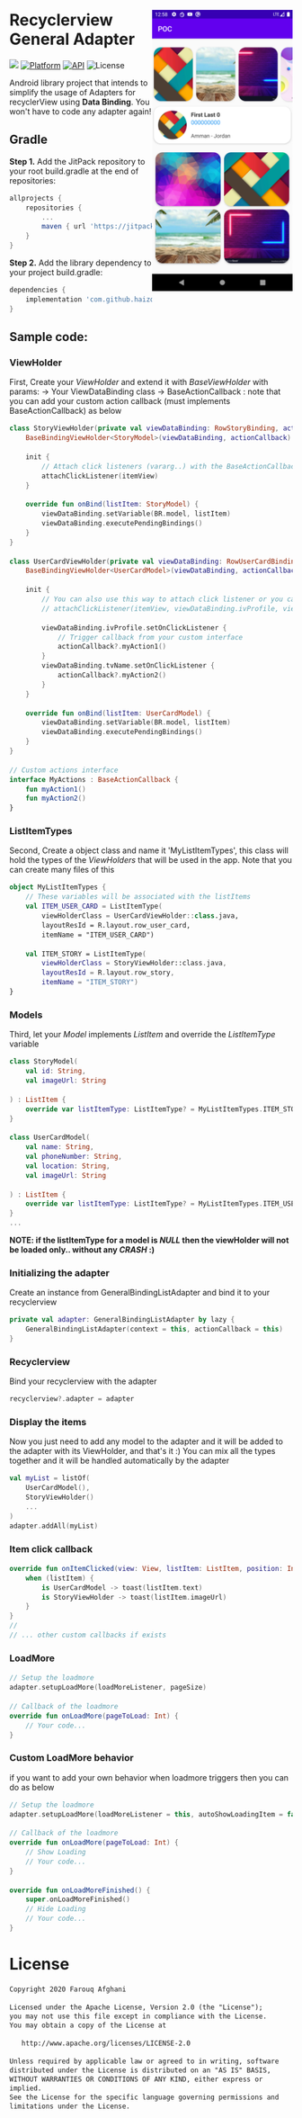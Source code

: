 <p align="center"><img src="/sample.png" width="250" align="right" vspace="24"></p>

Recyclerview General Adapter
=================
[![](https://jitpack.io/v/haizo-code/recyclerview-general-adapter.svg)](https://jitpack.io/#haizo-code/recyclerview-general-adapter)
[![Platform](https://img.shields.io/badge/platform-android-green.svg)](http://developer.android.com/index.html)
[![API](https://img.shields.io/badge/API-19%2B-blue.svg?style=flat)](https://android-arsenal.com/api?level=19)
![License](http://img.shields.io/badge/license-APACHE2-blue.svg)

Android library project that intends to simplify the usage of Adapters for recyclerView using **Data Binding**. You won't have to code any adapter again!

## Gradle

**Step 1.** Add the JitPack repository to your root build.gradle at the end of repositories:
```gradle
allprojects {
    repositories {
        ...
        maven { url 'https://jitpack.io' }
    }
}
```

**Step 2.** Add the library dependency to your project build.gradle:
```gradle
dependencies {
	implementation 'com.github.haizo-code:recyclerview-general-adapter:v1.3.0'
}
```

## Sample code:

### ViewHolder
First, Create your *ViewHolder* and extend it with *BaseViewHolder<YourModelHere>* with params:
    -> Your ViewDataBinding class
    -> BaseActionCallback : note that you can add your custom action callback (must implements BaseActionCallback)
    as below
```kotlin
class StoryViewHolder(private val viewDataBinding: RowStoryBinding, actionCallback: BaseActionCallback?) :
    BaseBindingViewHolder<StoryModel>(viewDataBinding, actionCallback) {

    init {
        // Attach click listeners (vararg..) with the BaseActionCallback
        attachClickListener(itemView)
    }

    override fun onBind(listItem: StoryModel) {
        viewDataBinding.setVariable(BR.model, listItem)
        viewDataBinding.executePendingBindings()
    }
}

class UserCardViewHolder(private val viewDataBinding: RowUserCardBinding, actionCallback: MyActions?) :
    BaseBindingViewHolder<UserCardModel>(viewDataBinding, actionCallback) {

    init {
        // You can also use this way to attach click listener or you can use custom callbacks such as MyActions
        // attachClickListener(itemView, viewDataBinding.ivProfile, viewDataBinding.tvName)

        viewDataBinding.ivProfile.setOnClickListener {
            // Trigger callback from your custom interface
            actionCallback?.myAction1()
        }
        viewDataBinding.tvName.setOnClickListener {
            actionCallback?.myAction2()
        }
    }

    override fun onBind(listItem: UserCardModel) {
        viewDataBinding.setVariable(BR.model, listItem)
        viewDataBinding.executePendingBindings()
    }
}

// Custom actions interface
interface MyActions : BaseActionCallback {
    fun myAction1()
    fun myAction2()
}
```

### ListItemTypes 
Second, Create a object class and name it 'MyListItemTypes', this class will hold the types of the *ViewHolders* that will be used in the app.
Note that you can create many files of this
```kotlin
object MyListItemTypes {
    // These variables will be associated with the listItems
    val ITEM_USER_CARD = ListItemType(
        viewHolderClass = UserCardViewHolder::class.java,
        layoutResId = R.layout.row_user_card,
        itemName = "ITEM_USER_CARD")

    val ITEM_STORY = ListItemType(
        viewHolderClass = StoryViewHolder::class.java,
        layoutResId = R.layout.row_story,
        itemName = "ITEM_STORY")
}
```

### Models
Third, let your *Model* implements *ListItem* and override the *ListItemType* variable
```kotlin
class StoryModel(
    val id: String,
    val imageUrl: String

) : ListItem {
    override var listItemType: ListItemType? = MyListItemTypes.ITEM_STORY
}

class UserCardModel(
    val name: String,
    val phoneNumber: String,
    val location: String,
    val imageUrl: String

) : ListItem {
    override var listItemType: ListItemType? = MyListItemTypes.ITEM_USER_CARD
}
...
```
**NOTE: if the listItemType for a model is *NULL* then the viewHolder will not be loaded only.. without any *CRASH* :)**


### Initializing the adapter
Create an instance from GeneralBindingListAdapter and bind it to your recyclerview
```kotlin
private val adapter: GeneralBindingListAdapter by lazy {
    GeneralBindingListAdapter(context = this, actionCallback = this)
}
```

### Recyclerview
Bind your recyclerview with the adapter
```kotlin
recyclerview?.adapter = adapter
```

### Display the items
Now you just need to add any model to the adapter and it will be added to the adapter with its ViewHolder, and that's it :)
You can mix all the types together and it will be handled automatically by the adapter
```kotlin
val myList = listOf(
    UserCardModel(),
    StoryViewHolder()
    ...
)
adapter.addAll(myList)
```

### Item click callback
```kotlin
override fun onItemClicked(view: View, listItem: ListItem, position: Int, actionId: Int) {
    when (listItem) {
        is UserCardModel -> toast(listItem.text)
        is StoryViewHolder -> toast(listItem.imageUrl)
    }
}
//
// ... other custom callbacks if exists
```

### LoadMore
```kotlin
// Setup the loadmore
adapter.setupLoadMore(loadMoreListener, pageSize)

// Callback of the loadmore
override fun onLoadMore(pageToLoad: Int) {
    // Your code...
}
```

### Custom LoadMore behavior
if you want to add your own behavior when loadmore triggers then you can do as below

```kotlin
// Setup the loadmore
adapter.setupLoadMore(loadMoreListener = this, autoShowLoadingItem = false, pageSize = 20, loadingThreshold = 3)

// Callback of the loadmore
override fun onLoadMore(pageToLoad: Int) {
    // Show Loading
    // Your code...
}

override fun onLoadMoreFinished() {
    super.onLoadMoreFinished()
    // Hide Loading
    // Your code...
}
```

# License

    Copyright 2020 Farouq Afghani

    Licensed under the Apache License, Version 2.0 (the "License");
    you may not use this file except in compliance with the License.
    You may obtain a copy of the License at

       http://www.apache.org/licenses/LICENSE-2.0

    Unless required by applicable law or agreed to in writing, software
    distributed under the License is distributed on an "AS IS" BASIS,
    WITHOUT WARRANTIES OR CONDITIONS OF ANY KIND, either express or implied.
    See the License for the specific language governing permissions and
    limitations under the License.
    
